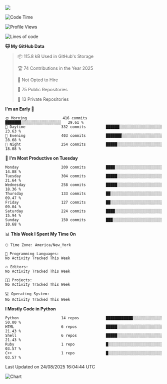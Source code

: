 
![](https://hit.yhype.me/github/profile?user_id=44564111)
<!--START_SECTION:waka-->
![Code Time](http://img.shields.io/badge/Code%20Time-26%20hrs%2018%20mins-blue)

![Profile Views](http://img.shields.io/badge/Profile%20Views-0-blue)

![Lines of code](https://img.shields.io/badge/From%20Hello%20World%20I%27ve%20Written-5.3%20million%20lines%20of%20code-blue)

**🐱 My GitHub Data** 

> 📦 115.8 kB Used in GitHub's Storage 
 > 
> 🏆 74 Contributions in the Year 2025
 > 
> 🚫 Not Opted to Hire
 > 
> 📜 75 Public Repositories 
 > 
> 🔑 13 Private Repositories 
 > 
**I'm an Early 🐤** 

```text
🌞 Morning                416 commits         ███████░░░░░░░░░░░░░░░░░░   29.61 % 
🌆 Daytime                332 commits         ██████░░░░░░░░░░░░░░░░░░░   23.63 % 
🌃 Evening                403 commits         ███████░░░░░░░░░░░░░░░░░░   28.68 % 
🌙 Night                  254 commits         █████░░░░░░░░░░░░░░░░░░░░   18.08 % 
```
📅 **I'm Most Productive on Tuesday** 

```text
Monday                   209 commits         ████░░░░░░░░░░░░░░░░░░░░░   14.88 % 
Tuesday                  304 commits         █████░░░░░░░░░░░░░░░░░░░░   21.64 % 
Wednesday                258 commits         █████░░░░░░░░░░░░░░░░░░░░   18.36 % 
Thursday                 133 commits         ██░░░░░░░░░░░░░░░░░░░░░░░   09.47 % 
Friday                   127 commits         ██░░░░░░░░░░░░░░░░░░░░░░░   09.04 % 
Saturday                 224 commits         ████░░░░░░░░░░░░░░░░░░░░░   15.94 % 
Sunday                   150 commits         ███░░░░░░░░░░░░░░░░░░░░░░   10.68 % 
```


📊 **This Week I Spent My Time On** 

```text
🕑︎ Time Zone: America/New_York

💬 Programming Languages: 
No Activity Tracked This Week

🔥 Editors: 
No Activity Tracked This Week

🐱‍💻 Projects: 
No Activity Tracked This Week

💻 Operating System: 
No Activity Tracked This Week
```

**I Mostly Code in Python** 

```text
Python                   14 repos            ████████████░░░░░░░░░░░░░   50.00 % 
HTML                     6 repos             █████░░░░░░░░░░░░░░░░░░░░   21.43 % 
Shell                    6 repos             █████░░░░░░░░░░░░░░░░░░░░   21.43 % 
Ruby                     1 repo              █░░░░░░░░░░░░░░░░░░░░░░░░   03.57 % 
C++                      1 repo              █░░░░░░░░░░░░░░░░░░░░░░░░   03.57 % 
```




 Last Updated on 24/08/2025 16:04:44 UTC
<!--END_SECTION:waka-->
![Chart](https://wakatime.com/share/@Vault108/688d9b71-d249-4f4e-81ef-3dceb97e43a3.svg)

